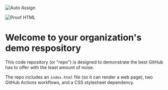 ![Auto Assign](https://github.com/azzulaquastudio/demo-repository/actions/workflows/auto-assign.yml/badge.svg)

![Proof HTML](https://github.com/azzulaquastudio/demo-repository/actions/workflows/proof-html.yml/badge.svg)

# Welcome to your organization's demo respository
This code repository (or "repo") is designed to demonstrate the best GitHub has to offer with the least amount of noise.

The repo includes an `index.html` file (so it can render a web page), two GitHub Actions workflows, and a CSS stylesheet dependency.
